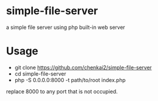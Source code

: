 # simple-file-server
a simple file server using php built-in web server

# Usage
* git clone https://github.com/chenkai2/simple-file-server
* cd simple-file-server
* php -S 0.0.0.0:8000 -t path/to/root index.php

replace 8000 to any port that is not occupied.

